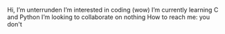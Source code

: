 Hi, I’m unterrunden
I’m interested in coding (wow)
I’m currently learning C and Python
I’m looking to collaborate on nothing
How to reach me: you don't
